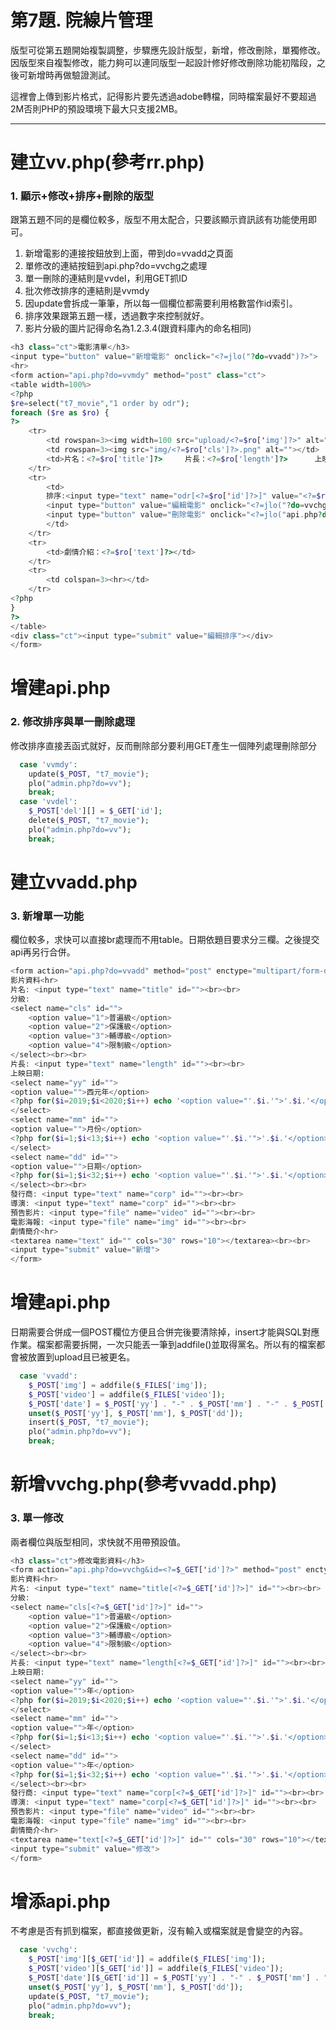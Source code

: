 # 第7題. 院線片管理

版型可從第五題開始複製調整，步驟應先設計版型，新增，修改刪除，單獨修改。因版型來自複製修改，能力夠可以連同版型一起設計修好修改刪除功能初階段，之後可新增時再做驗證測試。

這裡會上傳到影片格式，記得影片要先透過adobe轉檔，同時檔案最好不要超過2M否則PHP的預設環境下最大只支援2MB。

---

# 建立vv.php\(參考rr.php\)

### 1. 顯示+修改+排序+刪除的版型

跟第五題不同的是欄位較多，版型不用太配合，只要該顯示資訊該有功能使用即可。

1. 新增電影的連接按鈕放到上面，帶到do=vvadd之頁面
2. 單修改的連結按鈕到api.php?do=vvchg之處理
3. 單一刪除的連結則是vvdel，利用GET抓ID
4. 批次修改排序的連結則是vvmdy
5. 因update會拆成一筆筆，所以每一個欄位都需要利用格數當作id索引。
6. 排序效果跟第五題一樣，透過數字來控制就好。
7. 影片分級的圖片記得命名為1.2.3.4\(跟資料庫內的命名相同\)

```php
<h3 class="ct">電影清單</h3>
<input type="button" value="新增電影" onclick="<?=jlo("?do=vvadd")?>">
<hr>
<form action="api.php?do=vvmdy" method="post" class="ct">
<table width=100%>
<?php
$re=select("t7_movie","1 order by odr");
foreach ($re as $ro) {
?>
    <tr>
        <td rowspan=3><img width=100 src="upload/<?=$ro['img']?>" alt=""></td>
        <td rowspan=3><img src="img/<?=$ro['cls']?>.png" alt=""></td>
        <td>片名：<?=$ro['title']?>　　　片長：<?=$ro['length']?> 　　　上映日期: <?=$ro['date']?></td>
    </tr>
    <tr>
        <td>
        排序:<input type="text" name="odr[<?=$ro['id']?>]" value="<?=$ro['odr']?>">
        <input type="button" value="編輯電影" onclick="<?=jlo("?do=vvchg&id=".$ro['id'])?>">
        <input type="button" value="刪除電影" onclick="<?=jlo("api.php?do=vvdel&id=".$ro['id'])?>">
        </td>
    </tr>
    <tr>
        <td>劇情介紹：<?=$ro['text']?></td>
    </tr>
    <tr>
        <td colspan=3><hr></td>
    </tr>
<?php
}
?>
</table>
<div class="ct"><input type="submit" value="編輯排序"></div>
</form>
```

# 增建api.php

### 2. 修改排序與單一刪除處理

修改排序直接丟函式就好，反而刪除部分要利用GET產生一個陣列處理刪除部分

```php
  case 'vvmdy':
    update($_POST, "t7_movie");
    plo("admin.php?do=vv");
    break;
  case 'vvdel':
    $_POST['del'][] = $_GET['id'];
    delete($_POST, "t7_movie");
    plo("admin.php?do=vv");
    break;
```

# 建立vvadd.php

### 3. 新增單一功能

欄位較多，求快可以直接br處理而不用table。日期依題目要求分三欄。之後提交api再另行合併。

```php
<form action="api.php?do=vvadd" method="post" enctype="multipart/form-data">
影片資料<hr>
片名: <input type="text" name="title" id=""><br><br>
分級:
<select name="cls" id="">
    <option value="1">普遍級</option>
    <option value="2">保護級</option>
    <option value="3">輔導級</option>
    <option value="4">限制級</option>
</select><br><br>
片長: <input type="text" name="length" id=""><br><br>
上映日期:
<select name="yy" id="">
<option value="">西元年</option>
<?php for($i=2019;$i<2020;$i++) echo '<option value="'.$i.'">'.$i.'</option>';?>
</select>
<select name="mm" id="">
<option value="">月份</option>
<?php for($i=1;$i<13;$i++) echo '<option value="'.$i.'">'.$i.'</option>';?>
</select>
<select name="dd" id="">
<option value="">日期</option>
<?php for($i=1;$i<32;$i++) echo '<option value="'.$i.'">'.$i.'</option>';?>
</select><br><br>
發行商: <input type="text" name="corp" id=""><br><br>
導演: <input type="text" name="corp" id=""><br><br>
預告影片: <input type="file" name="video" id=""><br><br>
電影海報: <input type="file" name="img" id=""><br><br>
劇情簡介<hr>
<textarea name="text" id="" cols="30" rows="10"></textarea><br><br>
<input type="submit" value="新增">
</form>
```

# 增建api.php

日期需要合併成一個POST欄位方便且合併完後要清除掉，insert才能與SQL對應作業。檔案都需要拆開，一次只能丟一筆到addfile\(\)並取得黨名。所以有的檔案都會被放置到upload且已被更名。

```php
  case 'vvadd':
    $_POST['img'] = addfile($_FILES['img']);
    $_POST['video'] = addfile($_FILES['video']);
    $_POST['date'] = $_POST['yy'] . "-" . $_POST['mm'] . "-" . $_POST['dd'];
    unset($_POST['yy'], $_POST['mm'], $_POST['dd']);
    insert($_POST, "t7_movie");
    plo("admin.php?do=vv");
    break;
```

# 新增vvchg.php\(參考vvadd.php\)

### 3. 單一修改

兩者欄位與版型相同，求快就不用帶預設值。

```php
<h3 class="ct">修改電影資料</h3>
<form action="api.php?do=vvchg&id=<?=$_GET['id']?>" method="post" enctype="multipart/form-data">
影片資料<hr>
片名: <input type="text" name="title[<?=$_GET['id']?>]" id=""><br><br>
分級:
<select name="cls[<?=$_GET['id']?>]" id="">
    <option value="1">普遍級</option>
    <option value="2">保護級</option>
    <option value="3">輔導級</option>
    <option value="4">限制級</option>
</select><br><br>
片長: <input type="text" name="length[<?=$_GET['id']?>]" id=""><br><br>
上映日期:
<select name="yy" id="">
<option value="">年</option>
<?php for($i=2019;$i<2020;$i++) echo '<option value="'.$i.'">'.$i.'</option>';?>
</select>
<select name="mm" id="">
<option value="">年</option>
<?php for($i=1;$i<13;$i++) echo '<option value="'.$i.'">'.$i.'</option>';?>
</select>
<select name="dd" id="">
<option value="">年</option>
<?php for($i=1;$i<32;$i++) echo '<option value="'.$i.'">'.$i.'</option>';?>
</select><br><br>
發行商: <input type="text" name="corp[<?=$_GET['id']?>]" id=""><br><br>
導演: <input type="text" name="corp[<?=$_GET['id']?>]" id=""><br><br>
預告影片: <input type="file" name="video" id=""><br><br>
電影海報: <input type="file" name="img" id=""><br><br>
劇情簡介<hr>
<textarea name="text[<?=$_GET['id']?>]" id="" cols="30" rows="10"></textarea><br><br>
<input type="submit" value="修改">
</form>
```

# 增添api.php

不考慮是否有抓到檔案，都直接做更新，沒有輸入或檔案就是會變空的內容。

```php
  case 'vvchg':
    $_POST['img'][$_GET['id']] = addfile($_FILES['img']);
    $_POST['video'][$_GET['id']] = addfile($_FILES['video']);
    $_POST['date'][$_GET['id']] = $_POST['yy'] . "-" . $_POST['mm'] . "-" . $_POST['dd'];
    unset($_POST['yy'], $_POST['mm'], $_POST['dd']);
    update($_POST, "t7_movie");
    plo("admin.php?do=vv");
    break;
```



